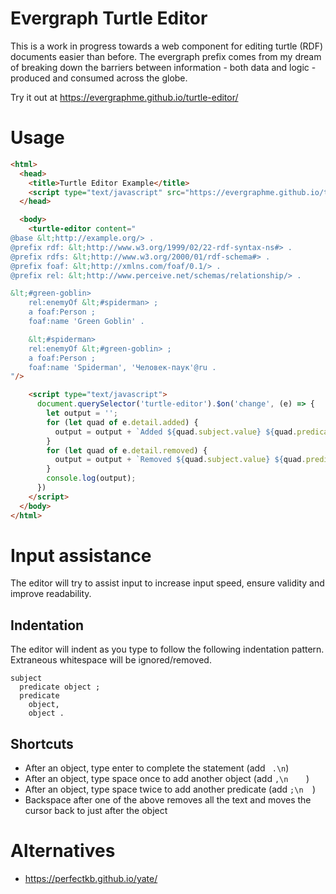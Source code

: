 # Evergraph Turtle Editor

This is a work in progress towards a web component for editing turtle (RDF) documents easier than before. The evergraph prefix comes from my dream of breaking down the barriers between information - both data and logic - produced and consumed across the globe.

Try it out at https://evergraphme.github.io/turtle-editor/

# Usage

```html
<html>
  <head>
    <title>Turtle Editor Example</title>
    <script type="text/javascript" src="https://evergraphme.github.io/turtle-editor/bundle.js"></script>
  </head>

  <body>
    <turtle-editor content="
@base &lt;http://example.org/> .
@prefix rdf: &lt;http://www.w3.org/1999/02/22-rdf-syntax-ns#> .
@prefix rdfs: &lt;http://www.w3.org/2000/01/rdf-schema#> .
@prefix foaf: &lt;http://xmlns.com/foaf/0.1/> .
@prefix rel: &lt;http://www.perceive.net/schemas/relationship/> .

&lt;#green-goblin>
    rel:enemyOf &lt;#spiderman> ;
    a foaf:Person ;
    foaf:name 'Green Goblin' .

    &lt;#spiderman>
    rel:enemyOf &lt;#green-goblin> ;
    a foaf:Person ;
    foaf:name 'Spiderman', 'Человек-паук'@ru .
"/>

    <script type="text/javascript">
      document.querySelector('turtle-editor').$on('change', (e) => {
        let output = '';
        for (let quad of e.detail.added) {
          output = output + `Added ${quad.subject.value} ${quad.predicate.value} ${quad.object.value} .\n`;
        }
        for (let quad of e.detail.removed) {
          output = output + `Removed ${quad.subject.value} ${quad.predicate.value} ${quad.object.value} .\n`;
        }
        console.log(output);
      })
    </script>
  </body>
</html>
```

# Input assistance

The editor will try to assist input to increase input speed, ensure validity and improve readability.

## Indentation

The editor will indent as you type to follow the following indentation pattern. Extraneous whitespace will be ignored/removed.

```
subject
  predicate object ;
  predicate
    object,
    object .
```
## Shortcuts

* After an object, type enter to complete the statement (add ` .\n`)
* After an object, type space once to add another object (add `,\n    `)
* After an object, type space twice to add another predicate (add `;\n  `)
* Backspace after one of the above removes all the text and moves the cursor back to just after the object

# Alternatives

* https://perfectkb.github.io/yate/
